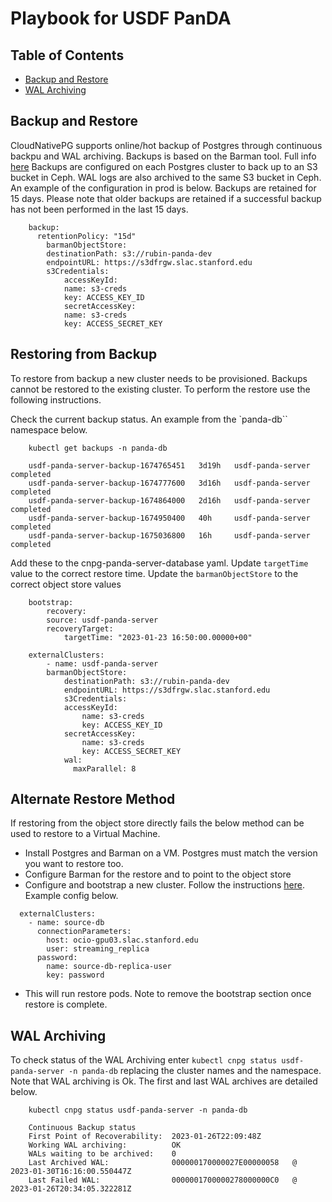 # Playbook for USDF PanDA


## Table of Contents

* [Backup and Restore](#backup-and-restore)
* [WAL Archiving](#wal-archiving)


## Backup and Restore

CloudNativePG supports online/hot backup of Postgres through continuous backpu and WAL archiving.  Backups is based on the Barman tool.  Full info [here](https://cloudnative-pg.io/documentation/1.18/backup_recovery)  Backups are configured on each Postgres cluster to back up to an S3 bucket in Ceph.  WAL logs are also archived to the same S3 bucket in Ceph.  An example of the configuration in prod is below.  Backups are retained for 15 days.  Please note that older backups are retained if a successful backup has not been performed in the last 15 days.

```
    backup:
      retentionPolicy: "15d"
        barmanObjectStore:
        destinationPath: s3://rubin-panda-dev
        endpointURL: https://s3dfrgw.slac.stanford.edu
        s3Credentials:
            accessKeyId:
            name: s3-creds
            key: ACCESS_KEY_ID
            secretAccessKey:
            name: s3-creds
            key: ACCESS_SECRET_KEY
```

## Restoring from Backup

To restore from backup a new cluster needs to be provisioned.  Backups cannot be restored to the existing cluster.  To perform the restore use the following instructions.

Check the current backup status.  An example from the `panda-db`` namespace below.  

```
    kubectl get backups -n panda-db

    usdf-panda-server-backup-1674765451   3d19h   usdf-panda-server   completed   
    usdf-panda-server-backup-1674777600   3d16h   usdf-panda-server   completed   
    usdf-panda-server-backup-1674864000   2d16h   usdf-panda-server   completed   
    usdf-panda-server-backup-1674950400   40h     usdf-panda-server   completed   
    usdf-panda-server-backup-1675036800   16h     usdf-panda-server   completed
```

Add these to the cnpg-panda-server-database yaml.  Update `targetTime` value to the correct restore time.  Update the `barmanObjectStore` to the correct object store values

```
    bootstrap:
        recovery:
        source: usdf-panda-server
        recoveryTarget:
            targetTime: "2023-01-23 16:50:00.00000+00"

    externalClusters:
        - name: usdf-panda-server
        barmanObjectStore:
            destinationPath: s3://rubin-panda-dev
            endpointURL: https://s3dfrgw.slac.stanford.edu
            s3Credentials:
            accessKeyId:
                name: s3-creds
                key: ACCESS_KEY_ID
            secretAccessKey:
                name: s3-creds
                key: ACCESS_SECRET_KEY
            wal:
              maxParallel: 8
```

## Alternate Restore Method

If restoring from the object store directly fails the below method can be used to restore to a Virtual Machine.

* Install Postgres and Barman on a VM.  Postgres must match the version you want to restore too.
* Configure Barman for the restore and to point to the object store
* Configure and bootstrap a new cluster.  Follow the instructions [here](https://cloudnative-pg.io/documentation/1.18/bootstrap/#bootstrap-from-a-live-cluster-pg_basebackup).  Example config below.

```
  externalClusters:
    - name: source-db
      connectionParameters:
        host: ocio-gpu03.slac.stanford.edu
        user: streaming_replica
      password:
        name: source-db-replica-user
        key: password
```
* This will run restore pods.  Note to remove the bootstrap section once restore is complete.
  



## WAL Archiving

To check status of the WAL Archiving enter `kubectl cnpg status usdf-panda-server -n panda-db` replacing the cluster names and the namespace.  Note that WAL archiving is Ok.  The first and last WAL archives are detailed below.

```
    kubectl cnpg status usdf-panda-server -n panda-db

    Continuous Backup status
    First Point of Recoverability:  2023-01-26T22:09:48Z
    Working WAL archiving:          OK
    WALs waiting to be archived:    0
    Last Archived WAL:              000000170000027E00000058   @   2023-01-30T16:16:00.550447Z
    Last Failed WAL:                0000001700000278000000C0   @   2023-01-26T20:34:05.322281Z
```
